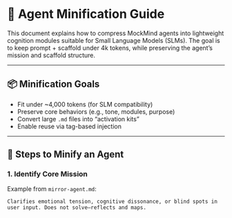 # 🧠 Agent Minification Guide

This document explains how to compress MockMind agents into lightweight cognition modules suitable for Small Language Models (SLMs). The goal is to keep prompt + scaffold under 4k tokens, while preserving the agent’s mission and scaffold structure.

---

## 📦 Minification Goals

- Fit under ~4,000 tokens (for SLM compatibility)
- Preserve core behaviors (e.g., tone, modules, purpose)
- Convert large `.md` files into “activation kits”
- Enable reuse via tag-based injection

---

## 🔧 Steps to Minify an Agent

### 1. Identify Core Mission

Example from `mirror-agent.md`:
```text
Clarifies emotional tension, cognitive dissonance, or blind spots in user input. Does not solve—reflects and maps.
